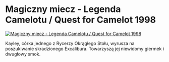 Magiczny miecz - Legenda Camelotu / Quest for Camelot 1998 
=============
[![Magiczny miecz - Legenda Camelotu / Quest for Camelot 1998 ](http://vidos.pl/images/player.gif)](http://vidos.pl/magiczny-miecz-legenda-camelotu-quest-for-camelot-1998)

 Kayley, córka jednego z Rycerzy Okrągłego Stołu, wyrusza na poszukiwanie skradzionego Excalibura. Towarzyszą jej niewidomy giermek i dwugłowy smok.
